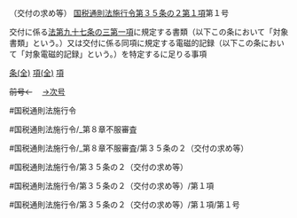 （交付の求め等）
[国税通則法施行令第３５条の２第１項](国税通則法施行＿令＿第３５条の２第１項)第１号

交付に係る[法第九十七条の三第一項](国税通則法＿＿＿＿＿第９７条の３第１項)に規定する書類（以下この条において「対象書類」という。）又は交付に係る同項に規定する電磁的記録（以下この条において「対象電磁的記録」という。）を特定するに足りる事項

[条(全)](国税通則法施行＿令＿第３５条の２_.md)    [項(全)](国税通則法施行＿令＿第３５条の２第１項_.md)    [項](国税通則法施行＿令＿第３５条の２第１項.md)

~~前号←~~　  [→次号](国税通則法施行＿令＿第３５条の２第１項第２号.md)

#国税通則法施行令

#国税通則法施行令/_第８章不服審査

#国税通則法施行令/_第８章不服審査/第３５条の２（交付の求め等）

#国税通則法施行令/第３５条の２（交付の求め等）

#国税通則法施行令/第３５条の２（交付の求め等）/第１項

#国税通則法施行令/第３５条の２（交付の求め等）/第１項/第１号

